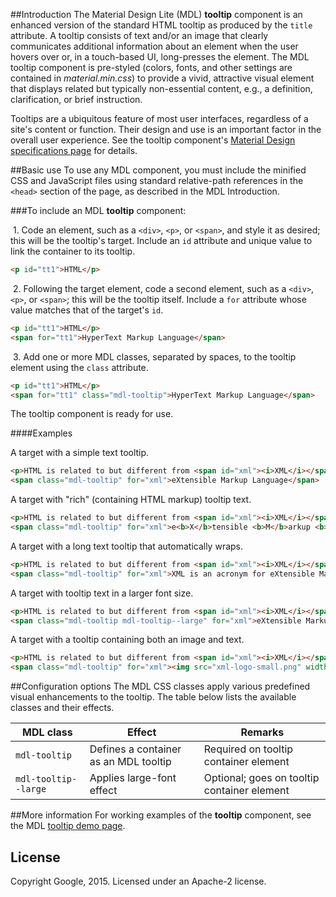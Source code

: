 ##Introduction
The Material Design Lite (MDL) **tooltip** component is an enhanced version of the standard HTML tooltip as produced by the `title` attribute. A tooltip consists of text and/or an image that clearly communicates additional information about an element when the user hovers over or, in a touch-based UI, long-presses the element. The MDL tooltip component is pre-styled (colors, fonts, and other settings are contained in *material.min.css*) to provide a vivid, attractive visual element that displays related but typically non-essential content, e.g., a definition, clarification, or brief instruction.

Tooltips are a ubiquitous feature of most user interfaces, regardless of a site's content or function. Their design and use is an important factor in the overall user experience. See the tooltip component's [Material Design specifications page](http://www.google.com/design/spec/components/tooltips.html) for details.

##Basic use
To use any MDL component, you must include the minified CSS and JavaScript files using standard relative-path references in the `<head>` section of the page, as described in the MDL Introduction.

###To include an MDL **tooltip** component:

&nbsp;1. Code an element, such as a `<div>`, `<p>`, or `<span>`, and style it as desired; this will be the tooltip's target. Include an `id` attribute and unique value to link the container to its tooltip.
```html
<p id="tt1">HTML</p>
```
&nbsp;2. Following the target element, code a second element, such as a `<div>`, `<p>`, or `<span>`; this will be the tooltip itself. Include a `for` attribute whose value matches that of the target's `id`.
```html
<p id="tt1">HTML</p>
<span for="tt1">HyperText Markup Language</span>
```
&nbsp;3. Add one or more MDL classes, separated by spaces, to the tooltip element using the `class` attribute.
```html
<p id="tt1">HTML</p>
<span for="tt1" class="mdl-tooltip">HyperText Markup Language</span>
```

The tooltip component is ready for use.

####Examples

A target with a simple text tooltip.
```html
<p>HTML is related to but different from <span id="xml"><i>XML</i></span>.</p>
<span class="mdl-tooltip" for="xml">eXtensible Markup Language</span>
```

A target with "rich" (containing HTML markup) tooltip text.
```html
<p>HTML is related to but different from <span id="xml"><i>XML</i></span>.</p>
<span class="mdl-tooltip" for="xml">e<b>X</b>tensible <b>M</b>arkup <b>L</b>anguage</span>
```

A target with a long text tooltip that automatically wraps.
```html
<p>HTML is related to but different from <span id="xml"><i>XML</i></span>.</p>
<span class="mdl-tooltip" for="xml">XML is an acronym for eXtensible Markup Language</span>
```

A target with tooltip text in a larger font size.
```html
<p>HTML is related to but different from <span id="xml"><i>XML</i></span>.</p>
<span class="mdl-tooltip mdl-tooltip--large" for="xml">eXtensible Markup Language</span>
```

A target with a tooltip containing both an image and text.
```html
<p>HTML is related to but different from <span id="xml"><i>XML</i></span>.</p>
<span class="mdl-tooltip" for="xml"><img src="xml-logo-small.png" width="20" height="10"> eXtensible Markup Language</span>
```

##Configuration options
The MDL CSS classes apply various predefined visual enhancements to the tooltip. The table below lists the available classes and their effects.

| MDL class | Effect | Remarks |
|-----------|--------|---------|
| `mdl-tooltip` | Defines a container as an MDL tooltip | Required on tooltip container element |
| `mdl-tooltip--large` | Applies large-font effect | Optional; goes on tooltip container element |

##More information
For working examples of the **tooltip** component, see the MDL [tooltip demo page](www.github.com/google/material-design-lite/src/tooltip/demo.html).

## License

Copyright Google, 2015. Licensed under an Apache-2 license.
